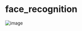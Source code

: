 # face_recognition
![image]([https://github.com/Jerrold026/face_recognition/assets/143669000/551837e7-42b2-4aaa-8715-ffb90178df97](https://static1.colliderimages.com/wordpress/wp-content/uploads/2022/12/best-movie-posters-of-2022.jpg?q=50&fit=contain&w=767&h=&dpr=1.5)https://static1.colliderimages.com/wordpress/wp-content/uploads/2022/12/best-movie-posters-of-2022.jpg?q=50&fit=contain&w=767&h=&dpr=1.5)
